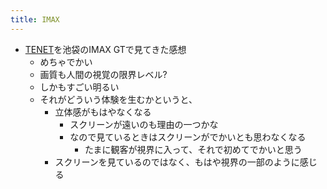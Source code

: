 ```yaml
---
title: IMAX
---
```


* [TENET](TENET.md)を池袋のIMAX GTで見てきた感想
  * めちゃでかい
  * 画質も人間の視覚の限界レベル?
  * しかもすごい明るい
  * それがどういう体験を生むかというと、
    * 立体感がもはやなくなる
      * スクリーンが遠いのも理由の一つかな
      * なので見ているときはスクリーンがでかいとも思わなくなる
        * たまに観客が視界に入って、それで初めてでかいと思う
    * スクリーンを見ているのではなく、もはや視界の一部のように感じる
